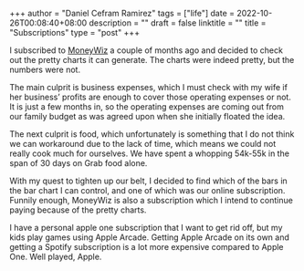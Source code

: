 +++
author = "Daniel Cefram Ramirez"
tags = ["life"]
date = 2022-10-26T00:08:40+08:00
description = ""
draft = false
linktitle = ""
title = "Subscriptions"
type = "post"
+++

I subscribed to [MoneyWiz](https://www.wiz.money) a couple of months ago and decided to check out
the pretty charts it can generate. The charts were indeed pretty, but the numbers were not.

The main culprit is business expenses, which I must check with my wife if her business’ profits
are enough to cover those operating expenses or not. It is just a few months in, so the operating
expenses are coming out from our family budget as was agreed upon when she initially floated the idea.

The next culprit is food, which unfortunately is something that I do not think we can workaround due
to the lack of time, which means we could not really cook much for ourselves. We have spent a
whopping 54k-55k in the span of 30 days on Grab food alone.

With my quest to tighten up our belt, I decided to find which of the bars in the bar chart I can
control, and one of which was our online subscription. Funnily enough, MoneyWiz is also a
subscription which I intend to continue paying because of the pretty charts.

I have a personal apple one subscription that I want to get rid off, but my kids play games using Apple
Arcade. Getting Apple Arcade on its own and getting a Spotify subscription is a lot more expensive compared
to Apple One. Well played, Apple.
